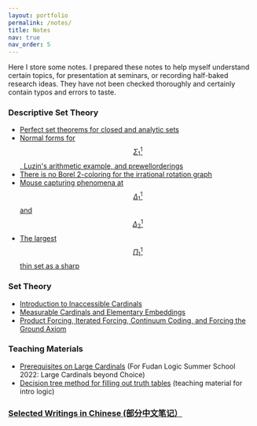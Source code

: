 ```yaml
---
layout: portfolio
permalink: /notes/
title: Notes
nav: true
nav_order: 5
---
```


Here I store some notes. I prepared these notes to help myself understand certain topics, for presentation at seminars, or recording half-baked research ideas. They have not been checked thoroughly and certainly contain typos and errors to taste. 

### Descriptive Set Theory
- [Perfect set theorems for closed and analytic sets](April_13_2023_Perfect_set_theorems_LPS206.pdf)
- [Normal forms for $$\Sigma^1_1$$, Luzin's arithmetic example, and prewellorderings](Nov_22_2022_Sigma11_normal_form_norms_prewellorderings.pdf)
- [There is no Borel 2-coloring for the irrational rotation graph](no_borel_2_coloring.pdf)
- [Mouse capturing phenomena at $$\Delta^1_1$$ and $$\Delta^1_2$$](mouse_set_capturing.pdf)
- [The largest $$\Pi^1_1$$ thin set as a sharp](largest_thin_set_as_a_sharp.pdf)


### Set Theory
- [Introduction to Inaccessible Cardinals](intro_to_inaccessibility.pdf)
- [Measurable Cardinals and Elementary Embeddings](Measurable_Cardinal_Elem_Emb.pdf)
- [Product Forcing, Iterated Forcing, Continuum Coding, and Forcing the Ground Axiom](forcing_ground_axiom.pdf)

### Teaching Materials
- [Prerequisites on Large Cardinals](Fudan_Summer_2022_Prereq.pdf) (For Fudan Logic Summer School 2022: Large Cardinals beyond Choice) 
- [Decision tree method for filling out truth tables](LPS30_decision_tree.pdf) (teaching material for intro logic)


### [Selected Writings in Chinese (部分中文笔记）](/chinese-notes)


